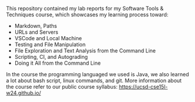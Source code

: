 This repository contained my lab reports for my Software Tools & Techniques course, which showcases my learning process toward: 

- Markdown, Paths
- URLs and Servers
- VSCode and Local Machine
- Testing and File Manipulation
- File Exploration and Text Analysis from the Command Line
- Scripting, CI, and Autograding
- Doing it All from the Command Line

In the course the programming languaged we used is Java, we also learned a lot about bash script, linux commands, and git.
More information about the course refer to our public course syllabus: https://ucsd-cse15l-w24.github.io/ 
